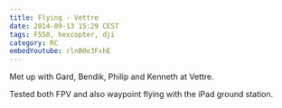 ```yaml
---
title: Flying - Vettre
date: 2014-09-13 15:29 CEST
tags: F550, hexcopter, dji
category: RC
embedYoutube: rlnB0e3FxhE
---
```


Met up with Gard, Bendik, Philip and Kenneth at Vettre.

Tested both FPV and also waypoint flying with the iPad ground station.

<embed-youtube id="rlnB0e3FxhE"></embed-youtube>
